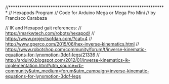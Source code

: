 //***********************************************************************
//  Hexapods Program
//  Code for Arduino Mega or Mega Pro Mini
//  by Francisco Carabaza

//  IK and Hexapod gait references:
//  https://markwtech.com/robots/hexapod/
//  https://www.projectsofdan.com/?cat=4
//  http://www.gperco.com/2015/06/hex-inverse-kinematics.html
//  https://www.robotshop.com/community/forum/t/inverse-kinematic-equations-for-lynxmotion-3dof-legs/21336
//  http://arduin0.blogspot.com/2012/01/inverse-kinematics-ik-implementation.html?utm_source=rb-community&utm_medium=forum&utm_campaign=inverse-kinematic-equations-for-lynxmotion-3dof-legs
